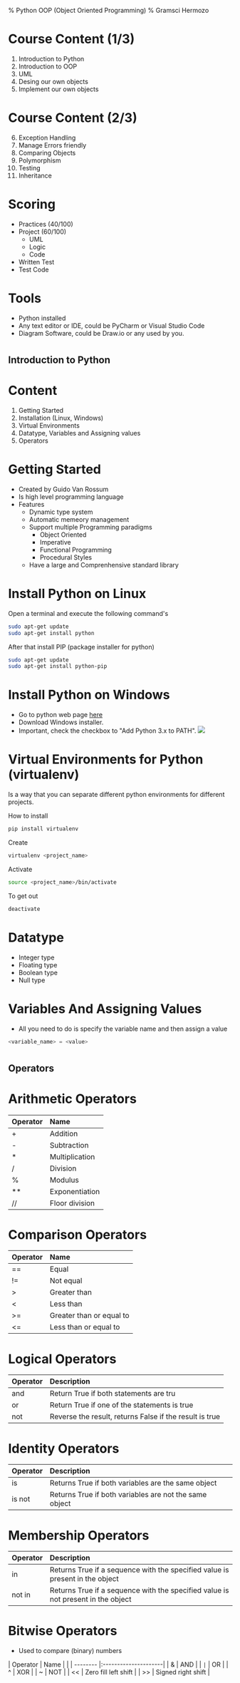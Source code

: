 % Python OOP (Object Oriented Programming)
% Gramsci Hermozo

# Course Content (1/3)
1. Introduction to Python 
2. Introduction to OOP 
3. UML
4. Desing our own objects
5. Implement our own objects

# Course Content (2/3)
6. Exception Handling
7. Manage Errors friendly
8. Comparing Objects
9. Polymorphism
10. Testing
11. Inheritance

# Scoring
- Practices (40/100)
- Project (60/100)
  - UML
  - Logic
  - Code
- Written Test
- Test Code

# Tools
- Python installed
- Any text editor or IDE, could be PyCharm or Visual Studio Code
- Diagram Software, could be Draw.io or any used by you.

#
## Introduction to Python

# Content
1. Getting Started
2. Installation (Linux, Windows)
3. Virtual Environments
4. Datatype, Variables and Assigning values
5. Operators

# Getting Started
- Created by Guido Van Rossum
- Is high level programming language
- Features
  * Dynamic type system
  * Automatic memeory management
  * Support multiple Programming paradigms
    - Object Oriented
    - Imperative
    - Functional Programming
    - Procedural Styles
  * Have a large and Comprenhensive standard library

# Install Python on Linux

Open a terminal and execute the following command's 
```bash
sudo apt-get update
sudo apt-get install python
```
After that install PIP (package installer for python) 
```bash
sudo apt-get update
sudo apt-get install python-pip
```

# Install Python on Windows
- Go to python web page [here](https://www.python.org/downloads/)
- Download Windows installer.
- Important, check the checkbox to "Add Python 3.x to PATH".
![](session-01/python_path.png)

# Virtual Environments for Python (virtualenv)
Is a way that you can separate different python environments for different projects. 

How to install 
```bash
pip install virtualenv
```
Create 
```bash
virtualenv <project_name>
```
Activate 
```bash
source <project_name>/bin/activate
```
To get out
```bash
deactivate
```

# Datatype
- Integer type
- Floating type
- Boolean type
- Null type

# Variables And Assigning Values
- All you need to do is specify the variable name and then assign a value
```python
<variable_name> = <value>
```

# 
## Operators

# Arithmetic Operators
| Operator | Name           |
| -------- | :------------- |
| +        | Addition       |
| -        | Subtraction    |
| *        | Multiplication |
| /        | Division       |
| %        | Modulus        |
| **       | Exponentiation |
| //       | Floor division |

# Comparison Operators
| Operator | Name                     |
| -------- | :----------------------- |
| ==       | Equal                    |
| !=       | Not equal                |
| >        | Greater than             |
| <        | Less than                |
| >=       | Greater than or equal to |
| <=       | Less than or equal to    |

# Logical Operators
| Operator | Description                                             |
| -------- | :------------------------------------------------------ |
| and      | Return True if both statements are tru                  |
| or       | Return True if one of the statements is true            |
| not      | Reverse the result, returns False if the result is true |

# Identity Operators
| Operator | Description                                            |
| -------- | :----------------------------------------------------- |
| is       | Returns True if both variables are the same object     |
| is not   | Returns True if both variables are not the same object |

# Membership Operators
| Operator | Description                                                                      |
| -------- | :------------------------------------------------------------------------------- |
| in       | Returns True if a sequence with the specified value is present in the object     |
| not in   | Returns True if a sequence with the specified value is not present in the object |

# Bitwise Operators
- Used to compare (binary) numbers 

| Operator | Name                 |                           |
| -------- |:---------------------|
| &        | AND                  |
| `|`      | OR                   |
| ^        | XOR                  |
| ~        | NOT                  |
| <<       | Zero fill left shift |
| >>       | Signed right shift   |
